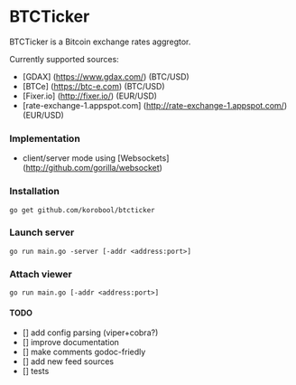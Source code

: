 # BTCTicker

BTCTicker is a Bitcoin exchange rates aggregtor.

Currently supported sources:
* [GDAX] (https://www.gdax.com/) (BTC/USD)
* [BTCe] (https://btc-e.com) (BTC/USD)
* [Fixer.io] (http://fixer.io/) (EUR/USD)
* [rate-exchange-1.appspot.com] (http://rate-exchange-1.appspot.com/) (EUR/USD)

### Implementation
- client/server mode using [Websockets] (http://github.com/gorilla/websocket)

### Installation
`go get github.com/korobool/btcticker`

### Launch server
`go run main.go -server [-addr <address:port>]`

### Attach viewer
`go run main.go [-addr <address:port>]`

#### TODO
- [] add config parsing (viper+cobra?)
- [] improve documentation
- [] make comments godoc-friedly
- [] add new feed sources
- [] tests
